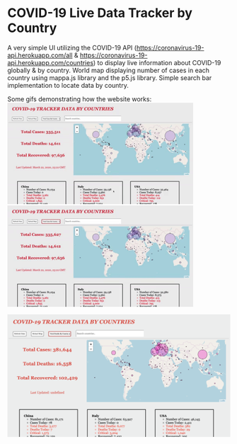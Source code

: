 # COVID-19 Live Data Tracker by Country

A very simple UI utilizing the COVID-19 API (https://coronavirus-19-api.herokuapp.com/all & https://coronavirus-19-api.herokuapp.com/countries) to display live information about COVID-19 globally & by country. World map displaying number of cases in each country using mappa.js library and the p5.js library. Simple search bar implementation to locate data by country.


Some gifs demonstrating how the website works:
<img src="images/map1.gif" alt="HTML5 Icon" width="420">  <img src="images/search1.gif" alt="HTML5 Icon" width="420">


<img src="images/sample.png" alt="HTML5 Icon" width="940">






